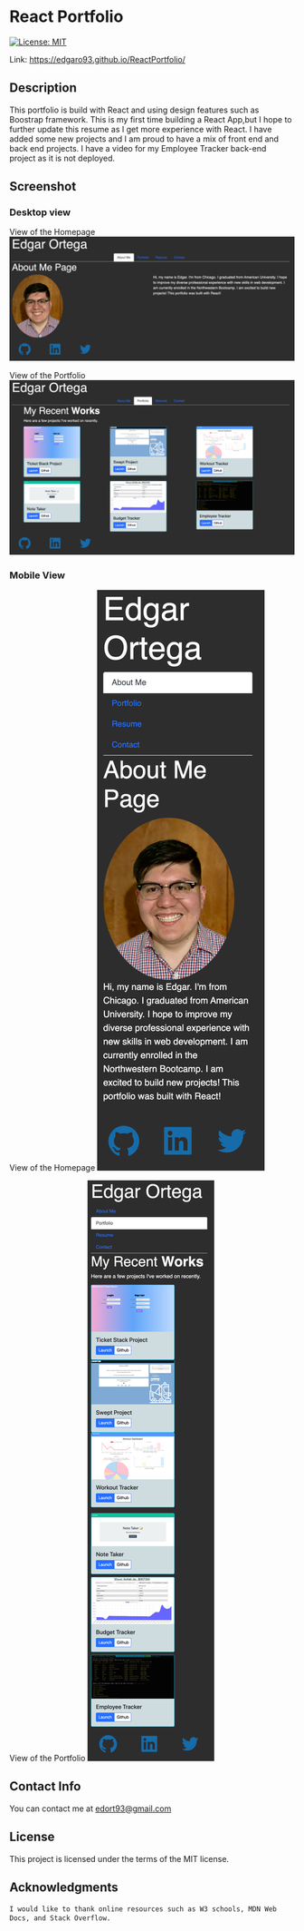 # React Portfolio
[![License: MIT](https://img.shields.io/badge/License-MIT-brightgreen.svg)](https://opensource.org/licenses/MIT)

Link: https://edgaro93.github.io/ReactPortfolio/


## Description

This portfolio is build with React and using design features such as Boostrap framework. This is my first time building a React App,but I hope to further update this resume as I get more experience with React. I have added some new projects and I am proud to have a mix of front end and back end projects. I have a video for my Employee Tracker back-end project as it is not deployed.  

## Screenshot
### Desktop view
View of the Homepage
![plot](src/components/pages/assets/medesk.png)

View of the Portfolio
![plot](src/components/pages/assets/reactdesktop.png)

### Mobile View
View of the Homepage
![plot](src/components/pages/assets/memobile.png)

View of the Portfolio
![plot](src/components/pages/assets/reactmobile.png)



## Contact Info
You can contact me at edort93@gmail.com

## License
This project is licensed under the terms of the MIT license.

## Acknowledgments
~~~
I would like to thank online resources such as W3 schools, MDN Web Docs, and Stack Overflow.
~~~